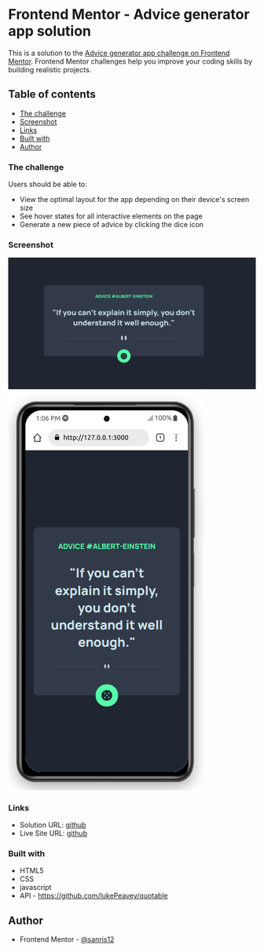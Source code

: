 # Frontend Mentor - Advice generator app solution

This is a solution to the [Advice generator app challenge on Frontend Mentor](https://www.frontendmentor.io/challenges/advice-generator-app-QdUG-13db). Frontend Mentor challenges help you improve your coding skills by building realistic projects.

## Table of contents

- [The challenge](#the-challenge)
- [Screenshot](#screenshot)
- [Links](#links)
- [Built with](#built-with)
- [Author](#author)

### The challenge

Users should be able to:

- View the optimal layout for the app depending on their device's screen size
- See hover states for all interactive elements on the page
- Generate a new piece of advice by clicking the dice icon

### Screenshot

![gambar](screenshot/sc01.png)
![gambar](screenshot/sc02.png)

### Links

- Solution URL: [github](https://github.com/sanris12/advice-generator-app-main)
- Live Site URL: [github](https://sanris12.github.io/advice-generator-app-main)

### Built with

- HTML5
- CSS
- javascript
- API - https://github.com/lukePeavey/quotable

## Author

- Frontend Mentor - [@sanris12](https://www.frontendmentor.io/profile/sanris12)
